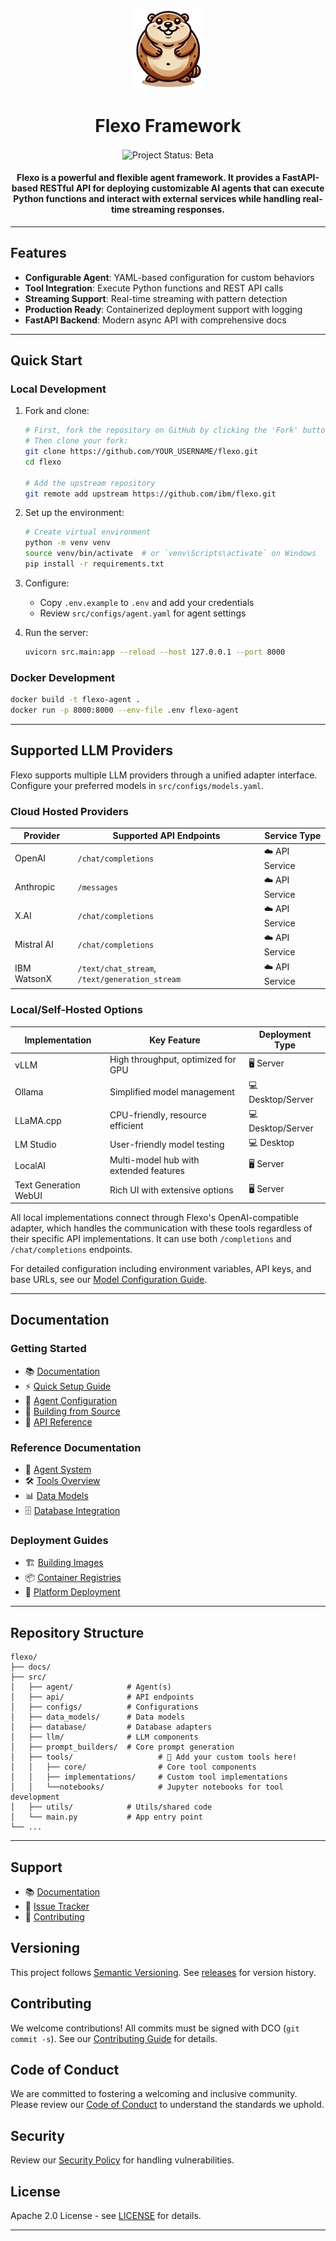 <p align="center">
    <img alt="flexo framework logo" src="/docs/marmot.png" height="128">
    <h1 align="center">Flexo Framework</h1>
</p>

<p align="center">
  <img align="center" alt="Project Status: Beta" src="https://img.shields.io/badge/Status-Beta-yellow">

  <h4 align="center">Flexo is a powerful and flexible agent framework. It provides a FastAPI-based RESTful API for deploying customizable AI agents that can execute Python functions and interact with external services while handling real-time streaming responses.</h4>
</p>

---

## Features
- **Configurable Agent**: YAML-based configuration for custom behaviors
- **Tool Integration**: Execute Python functions and REST API calls
- **Streaming Support**: Real-time streaming with pattern detection
- **Production Ready**: Containerized deployment support with logging
- **FastAPI Backend**: Modern async API with comprehensive docs

---

## Quick Start

### Local Development

1. Fork and clone:
   ```bash
   # First, fork the repository on GitHub by clicking the 'Fork' button
   # Then clone your fork:
   git clone https://github.com/YOUR_USERNAME/flexo.git
   cd flexo

   # Add the upstream repository
   git remote add upstream https://github.com/ibm/flexo.git
   ```

2. Set up the environment:
   ```bash
   # Create virtual environment
   python -m venv venv
   source venv/bin/activate  # or `venv\Scripts\activate` on Windows
   pip install -r requirements.txt
   ```

3. Configure:
   - Copy `.env.example` to `.env` and add your credentials
   - Review `src/configs/agent.yaml` for agent settings

4. Run the server:
   ```bash
   uvicorn src.main:app --reload --host 127.0.0.1 --port 8000
   ```

### Docker Development
```bash
docker build -t flexo-agent .
docker run -p 8000:8000 --env-file .env flexo-agent
```


---

## Supported LLM Providers

Flexo supports multiple LLM providers through a unified adapter interface. Configure your preferred models in `src/configs/models.yaml`.

### Cloud Hosted Providers

| Provider | Supported API Endpoints                        | Service Type |
|----------|------------------------------------------------|--------------|
| OpenAI | `/chat/completions`                            | ☁️ API Service |
| Anthropic | `/messages`                                    | ☁️ API Service |
| X.AI | `/chat/completions`                            | ☁️ API Service |
| Mistral AI | `/chat/completions`                            | ☁️ API Service |
| IBM WatsonX | `/text/chat_stream`, `/text/generation_stream` | ☁️ API Service |

### Local/Self-Hosted Options

| Implementation | Key Feature | Deployment Type |
|----------------|-------------|----------------|
| vLLM | High throughput, optimized for GPU | 🖥️ Server |
| Ollama | Simplified model management | 💻 Desktop/Server |
| LLaMA.cpp | CPU-friendly, resource efficient | 💻 Desktop/Server |
| LM Studio | User-friendly model testing | 💻 Desktop |
| LocalAI | Multi-model hub with extended features | 🖥️ Server |
| Text Generation WebUI | Rich UI with extensive options | 🖥️ Server |

All local implementations connect through Flexo's OpenAI-compatible adapter, which handles the communication with these tools regardless of their specific API implementations. It can use both `/completions` and `/chat/completions` endpoints.

For detailed configuration including environment variables, API keys, and base URLs, see our [Model Configuration Guide](https://ibm.github.io/flexo/model-configuration/).

---

## Documentation

### Getting Started
- 📚 [Documentation](https://ibm.github.io/flexo/)
- ⚡ [Quick Setup Guide](https://ibm.github.io/flexo/getting-started/)
- 🔧 [Agent Configuration](https://ibm.github.io/flexo/agent-configuration/)
- 📖 [Building from Source](https://ibm.github.io/flexo/deployment/overview/)
- 🚀 [API Reference](https://ibm.github.io/flexo/api/)

### Reference Documentation
- 🤖 [Agent System](https://ibm.github.io/flexo/reference/agent/)
- 🛠️ [Tools Overview](https://ibm.github.io/flexo/reference/tools/)
- 📊 [Data Models](https://ibm.github.io/flexo/reference/data_models/)
- 🗄️ [Database Integration](https://ibm.github.io/flexo/reference/database/)

### Deployment Guides
- 🏗️ [Building Images](https://ibm.github.io/flexo/deployment/building-image/)
- 📦 [Container Registries](https://ibm.github.io/flexo/deployment/registries/overview/)
- 🚀 [Platform Deployment](https://ibm.github.io/flexo/deployment/platforms/overview/)

---

## Repository Structure
```
flexo/
├── docs/
├── src/
│   ├── agent/            # Agent(s)
│   ├── api/              # API endpoints
│   ├── configs/          # Configurations
│   ├── data_models/      # Data models
│   ├── database/         # Database adapters
│   ├── llm/              # LLM components
│   ├── prompt_builders/  # Core prompt generation
│   ├── tools/                   # 🔧 Add your custom tools here!
│   │   ├── core/                # Core tool components
│   │   ├── implementations/     # Custom tool implementations
│   │   └──notebooks/            # Jupyter notebooks for tool development
│   ├── utils/            # Utils/shared code
│   └── main.py           # App entry point
└── ...
```

---

## Support
- 📚 [Documentation](https://ibm.github.io/flexo/)
- 🐛 [Issue Tracker](../../issues)
- 🤝 [Contributing](CONTRIBUTING.md)

## Versioning
This project follows [Semantic Versioning](https://semver.org/). See [releases](../../releases) for version history.

## Contributing
We welcome contributions! All commits must be signed with DCO (`git commit -s`). See our [Contributing Guide](CONTRIBUTING.md) for details.

## Code of Conduct
We are committed to fostering a welcoming and inclusive community. Please review our [Code of Conduct](CODE_OF_CONDUCT.md) to understand the standards we uphold.

## Security
Review our [Security Policy](SECURITY.md) for handling vulnerabilities.

## License
Apache 2.0 License - see [LICENSE](LICENSE) for details.

---